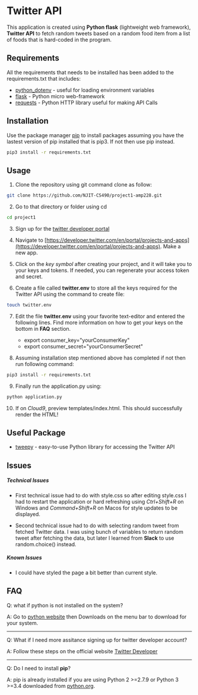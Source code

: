 # Twitter API 

This application is created using **Python flask** (lightweight web framework), **Twitter API** to 
fetch random tweets based on a random food item from a list of foods that is hard-coded in the program. 

## Requirements 

All the requirements that needs to be installed has been added to the requirements.txt that includes:
* [python_dotenv](https://pypi.org/project/python-dotenv/) - useful for loading environment variables
* [flask](https://flask.palletsprojects.com/en/1.1.x/) - Python micro web-framework
* [requests](https://requests.readthedocs.io/en/master/) - Python HTTP library useful for making API Calls 

## Installation

Use the package manager [pip](https://pip.pypa.io/en/stable/) to install packages assuming
you have the lastest version of pip installed that is pip3. If not then use pip instead.

```bash
pip3 install -r requirements.txt
```

## Usage 

1. Clone the repository using git command clone as follow:

```bash    
git clone https://github.com/NJIT-CS490/project1-amp228.git
```

2. Go to that directory or folder using cd

```bash   
cd project1
```

3. Sign up for the [twitter developer portal](https://developer.twitter.com )

4. Navigate to [https://developer.twitter.com/en/portal/projects-and-apps](https://developer.twitter.com/en/portal/projects-and-apps).
    Make a new app.

5. Click on the *key symbol* after creating your project, and it will take you to your keys and tokens.
    If needed, you can regenerate your access token and secret.

6. Create a file called **twitter.env** to store all the keys required for the Twitter API
using the command to create file:

```bash
touch twitter.env
```

7. Edit the file **twitter.env** using your favorite text-editor and entered the following lines.
Find more information on how to get your keys on the bottom in **FAQ** section.
    - export consumer_key="yourConsumerKey"
    - export consumer_secret="yourConsumerSecret"

8. Assuming installation step mentioned above has completed if not then run following command:

```bash
pip3 install -r requirements.txt
```

9. Finally run the application.py using:

```bash
python application.py
```

10. If on *Cloud9*, preview templates/index.html. This should successfully render the HTML! 

## Useful Package

* [tweepy](http://docs.tweepy.org/en/latest/getting_started.html) -
easy-to-use Python library for accessing the Twitter API

## Issues

##### Technical Issues
* First technical issue had to do with style.css so after editing style.css I had to restart
the application or hard refreshing using
*Ctrl+Shift+R* on Windows and *Command+Shift+R* on Macos for style updates to be displayed.

* Second technical issue had to do with selecting random tweet from fetched Twitter data. 
I was using bunch of variables to return random tweet after fetching the data, but later I learned from **Slack** 
to use random.choice() instead.

##### Known Issues
* I could have styled the page a bit better than current style.

FAQ
---

Q: what if python is not installed on the system?

A: Go to [python website](https://www.python.org/) then Downloads on the menu bar to download for your system.

---

Q: What if I need more assitance signing up for twitter developer account?

A: Follow these steps on the official website [Twitter Developer](https://developer.twitter.com/en/docs/getting-started)

---

Q: Do I need to install **pip**?

A: pip is already installed if you are using Python 2 >=2.7.9 or Python 3 >=3.4 downloaded from [python.org](https://www.python.org/). 